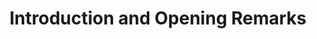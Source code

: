 ---
edition: asplos-18
type: program_note
time_start: 13:25
time_end: 13:30
title: Introduction and Opening Remarks
---